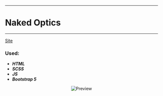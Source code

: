 ____
# Naked Optics
____
[Site](https://1kiritos1.github.io/naked-optics/)

### Used:
* ***HTML***
* ***SCSS***
* ***JS***
* ***Bootstrap 5***

<p align="center">
  <img src="https://lh3.googleusercontent.com/pw/AL9nZEUr6GyvwnHqu2onLd3NyYmVBHUCnLD_3dPTP0V42Dh_5VORblKUfn-i36dI7N0fR7mJcXJVxG8VWAI2QmuAtVBdKWkXRt9EFpe2RvkASsA0FmtmN0l10atRufon_LtdstylRNJt7_koajYJbdhKSpbi=w279-h929-no?authuser=0" title="Preview">
</p>
